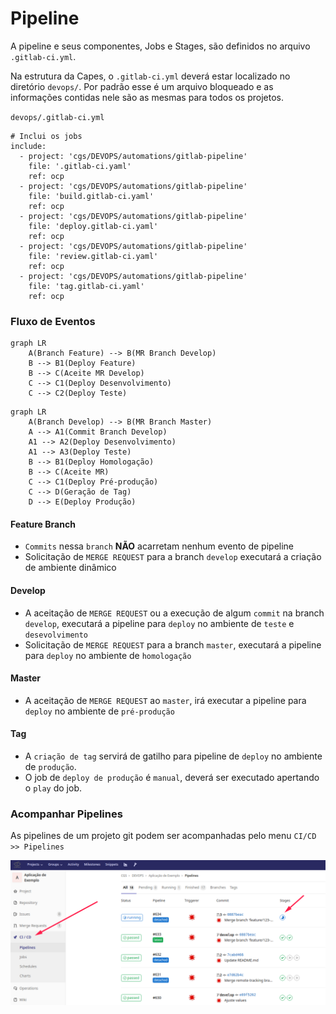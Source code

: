 # Pipeline

A pipeline e seus componentes, Jobs e Stages, são definidos no arquivo `.gitlab-ci.yml`.



Na estrutura da Capes, o `.gitlab-ci.yml` deverá estar localizado no diretório `devops/`. Por padrão esse é um arquivo bloqueado e as informações contidas nele são as mesmas para todos os projetos.


`devops/.gitlab-ci.yml`

```
# Inclui os jobs
include:
  - project: 'cgs/DEVOPS/automations/gitlab-pipeline'
    file: '.gitlab-ci.yaml'
    ref: ocp
  - project: 'cgs/DEVOPS/automations/gitlab-pipeline'
    file: 'build.gitlab-ci.yaml'
    ref: ocp
  - project: 'cgs/DEVOPS/automations/gitlab-pipeline'
    file: 'deploy.gitlab-ci.yaml'
    ref: ocp
  - project: 'cgs/DEVOPS/automations/gitlab-pipeline'
    file: 'review.gitlab-ci.yaml'
    ref: ocp
  - project: 'cgs/DEVOPS/automations/gitlab-pipeline'
    file: 'tag.gitlab-ci.yaml'
    ref: ocp
```

### Fluxo de Eventos

```mermaid
graph LR
    A(Branch Feature) --> B(MR Branch Develop)
    B --> B1(Deploy Feature)
    B --> C(Aceite MR Develop)
    C --> C1(Deploy Desenvolvimento)
    C --> C2(Deploy Teste)    
```

```mermaid
graph LR
    A(Branch Develop) --> B(MR Branch Master)
    A --> A1(Commit Branch Develop)
    A1 --> A2(Deploy Desenvolvimento) 
    A1 --> A3(Deploy Teste)
    B --> B1(Deploy Homologação)
    B --> C(Aceite MR)
    C --> C1(Deploy Pré-produção)
    C --> D(Geração de Tag)
    D --> E(Deploy Produção)    
```

#### Feature Branch
- `Commits` nessa `branch` **NÃO** acarretam nenhum evento de pipeline
- Solicitação de `MERGE REQUEST` para a branch `develop` executará a criação de ambiente dinâmico

#### Develop
- A aceitação de `MERGE REQUEST` ou a execução de algum `commit` na branch `develop`, executará a pipeline para `deploy` no ambiente de `teste` e `desevolvimento`
- Solicitação de `MERGE REQUEST` para a branch `master`, executará a pipeline para `deploy` no ambiente de `homologação`


#### Master
- A aceitação de ```MERGE REQUEST``` ao ```master```, irá executar a pipeline para `deploy` no ambiente de `pré-produção`

#### Tag
- A `criação de tag` servirá de gatilho para pipeline de `deploy` no ambiente de `produção`.
- O job de `deploy de produção` é `manual`, deverá ser executado apertando o `play` do job.


### Acompanhar Pipelines

As pipelines de um projeto git podem ser acompanhadas pelo menu `CI/CD >> Pipelines`

![Pipelines](./img/acompanhar-pipeline.png "Acompanhar Pipelines")